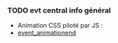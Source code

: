 ### TODO evt central info général
- Animation CSS piloté par JS :
- [event_animationend](https://www.w3schools.com/jsref/event_animationend.asp)